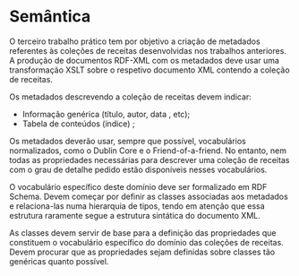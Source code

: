 # Semântica
O terceiro trabalho prático tem por objetivo a criação de metadados referentes às coleções de receitas desenvolvidas nos trabalhos anteriores. A produção de documentos RDF-XML com os metadados deve usar uma transformação XSLT sobre o respetivo documento XML contendo a coleção de receitas.

Os metadados descrevendo a coleção de receitas devem indicar:

- Informação genérica (título, autor, data , etc);
- Tabela de conteúdos (índice) ;


Os metadados deverão usar, sempre que possível, vocabulários normalizados, como o Dublin Core e o Friend-of-a-friend. No entanto, nem todas as propriedades necessárias para descrever uma coleção de receitas com o grau de detalhe pedido estão disponíveis nesses vocabulários.

O vocabulário específico deste domínio deve ser formalizado em RDF Schema. Devem começar por definir as classes associadas aos metadados e relaciona-las numa hierarquia de tipos, tendo em atenção que essa estrutura raramente segue a estrutura sintática do documento XML.

As classes devem servir de base para a definição das propriedades que constituem o vocabulário específico do domínio das coleções de receitas. Devem procurar que as propriedades sejam definidas sobre classes tão genéricas quanto possível.

